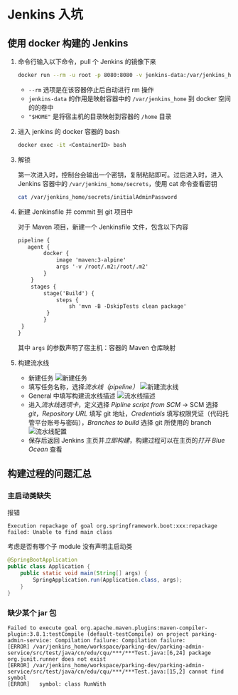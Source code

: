 # Jenkins 入坑
## 使用 docker 构建的 Jenkins
1. 命令行输入以下命令，pull 个 Jenkins 的镜像下来

	```sh
	docker run --rm -u root -p 8080:8080 -v jenkins-data:/var/jenkins_home -v /var/run/docker.sock:/var/run/docker.sock -v "$HOME":/home jenkinsci/blueocean
	```
	* ```--rm``` 选项是在该容器停止后自动进行 rm 操作
	* ```jenkins-data``` 的作用是映射容器中的 ```/var/jenkins_home``` 到 docker 空间的的卷中
	* ```"$HOME"``` 是将宿主机的目录映射到容器的 ```/home``` 目录

2. 进入 jenkins 的 docker 容器的 bash
	
	```sh
	docker exec -it <ContainerID> bash
	```

3. 解锁
	
	第一次进入时，控制台会输出一个密钥，复制粘贴即可。过后进入时，进入 Jenkins 容器中的 ```/var/jenkins_home/secrets```，使用 cat 命令查看密钥
	
	```sh
	cat /var/jenkins_home/secrets/initialAdminPassword
	```

4. 新建 Jenkinsfile 并 commit 到 git 项目中

	对于 Maven 项目，新建一个 Jenkinsfile 文件，包含以下内容
	
	```txt
	pipeline {
 	   agent {
        	docker {
            	image 'maven:3-alpine' 
            	args '-v /root/.m2:/root/.m2' 
        	}
    	}
    	stages {
        	stage('Build') { 
            	steps {
            	    sh 'mvn -B -DskipTests clean package' 
           	 }
        	}
   	 }
	}
	```
	
	其中 ```args``` 的参数声明了宿主机：容器的 Maven 仓库映射

5. 构建流水线
	
	* 新建任务 ![新建任务](../Image/Jenkins/new_task.png)
	* 填写任务名称，选择*流水线（pipeline）*
	![新建流水线](../Image/Jenkins/new_pipline.png)
	* General 中填写构建流水线描述
	![流水线描述](../Image/Jenkins/general_description.png)
	* 进入*流水线选项卡*，定义选择 *Pipline script from SCM* -> SCM 选择 *git*，*Repository URL* 填写 git 地址，*Credentials* 填写权限凭证（代码托管平台账号与密码），*Branches to build* 选择 git 所使用的 branch
	![流水线配置](../Image/Jenkins/pipline.png)
	* 保存后返回 Jenkins 主页并*立即构建*，构建过程可以在主页的*打开 Blue Ocean* 查看

## 构建过程的问题汇总
### 主启动类缺失
报错
```
Execution repackage of goal org.springframework.boot:xxx:repackage failed: Unable to find main class
```
考虑是否有哪个子 module 没有声明主启动类
```java
@SpringBootApplication
public class Application {
	public static void main(String[] args) {
		SpringApplication.run(Application.class, args);
	}
}
```
### 缺少某个 jar 包
```
Failed to execute goal org.apache.maven.plugins:maven-compiler-plugin:3.8.1:testCompile (default-testCompile) on project parking-admin-service: Compilation failure: Compilation failure: 
[ERROR] /var/jenkins_home/workspace/parking-dev/parking-admin-service/src/test/java/cn/edu/cqu/***/***Test.java:[6,24] package org.junit.runner does not exist
[ERROR] /var/jenkins_home/workspace/parking-dev/parking-admin-service/src/test/java/cn/edu/cqu/***/***Test.java:[15,2] cannot find symbol
[ERROR]   symbol: class RunWith
```